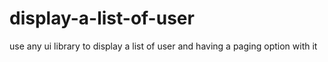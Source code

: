 # display-a-list-of-user
use any ui library to display a list of user and having a paging option with it
